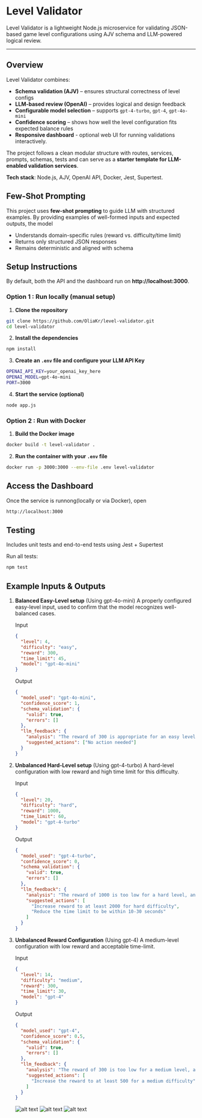 # Level Validator

Level Validator is a lightweight Node.js microservice for validating JSON-based game level configurations
using AJV schema and LLM-powered logical review.

---

## Overview

Level Validator combines:

- **Schema validation (AJV)** – ensures structural correctness of level configs
- **LLM-based review (OpenAI)** – provides logical and design feedback
- **Configurable model selection** – supports `gpt-4-turbo`, `gpt-4`, `gpt-4o-mini`
- **Confidence scoring** – shows how well the level configuration fits
  expected balance rules
- **Responsive dashboard** - optional web UI for running validations interactively.

The project follows a clean modular structure with routes, services, prompts, schemas, tests and can serve as a
**starter template for LLM-enabled validation services**.

**Tech stack**: Node.js, AJV, OpenAI API, Docker, Jest, Supertest.

## Few-Shot Prompting

This project uses **few-shot prompting** to guide LLM with structured examples.
By providing examples of well-formed inputs and expected outputs, the model

- Understands domain-specific rules (reward vs. difficulty/time limit)
- Returns only structured JSON responses
- Remains deterministic and aligned with schema

## Setup Instructions

By default, both the API and the dashboard run on **http://localhost:3000**.

### Option 1 : Run locally (manual setup)

1. **Clone the repository**

```bash
git clone https://github.com/OliaKr/level-validator.git
cd level-validator

```

2. **Install the dependencies**

```bash
npm install

```

3. **Create an `.env` file and configure your LLM API Key**

```bash
OPENAI_API_KEY=your_openai_key_here
OPENAI_MODEL=gpt-4o-mini
PORT=3000

```

4. **Start the service (optional)**

```bash
node app.js

```

### Option 2 : Run with Docker

1. **Build the Docker image**

```bash
docker build -t level-validator .

```

2. **Run the container with your `.env` file**

```bash
docker run -p 3000:3000 --env-file .env level-validator

```

## Access the Dashboard

Once the service is runnong(locally or via Docker), open

```bash
http://localhost:3000

```

## Testing

Includes unit tests and end-to-end tests using Jest + Supertest

Run all tests:

```bash
npm test

```

## Example Inputs & Outputs

1. **Balanced Easy-Level setup** (Using gpt-4o-mini)
   A properly configured easy-level input, used to confirm that the model recognizes well-balanced cases.

   Input

   ```json
   {
     "level": 4,
     "difficulty": "easy",
     "reward": 300,
     "time_limit": 45,
     "model": "gpt-4o-mini"
   }
   ```

   Output

   ```json
   {
     "model_used": "gpt-4o-mini",
     "confidence_score": 1,
     "schema_validation": {
       "valid": true,
       "errors": []
     },
     "llm_feedback": {
       "analysis": "The reward of 300 is appropriate for an easy level, and the time limit of 45 seconds is sufficient for players to complete it comfortably.",
       "suggested_actions": ["No action needed"]
     }
   }
   ```

2. **Unbalanced Hard-Level setup** (Using gpt-4-turbo)
   A hard-level configuration with low reward and high time limit for this difficulty.

   Input

   ```json
   {
     "level": 20,
     "difficulty": "hard",
     "reward": 1000,
     "time_limit": 60,
     "model": "gpt-4-turbo"
   }
   ```

   Output

   ```json
   {
     "model_used": "gpt-4-turbo",
     "confidence_score": 0,
     "schema_validation": {
       "valid": true,
       "errors": []
     },
     "llm_feedback": {
       "analysis": "The reward of 1000 is too low for a hard level, and the time limit of 60 seconds exceeds the maximum allowed for this difficulty, which could affect game balance.",
       "suggested_actions": [
         "Increase reward to at least 2000 for hard difficulty",
         "Reduce the time limit to be within 10-30 seconds"
       ]
     }
   }
   ```

3. **Unbalanced Reward Configuration** (Using gpt-4)
   A medium-level configuration with low reward and acceptable time-limit.

   Input

   ```json
   {
     "level": 14,
     "difficulty": "medium",
     "reward": 300,
     "time_limit": 30,
     "model": "gpt-4"
   }
   ```

   Output

   ```json
   {
     "model_used": "gpt-4",
     "confidence_score": 0.5,
     "schema_validation": {
       "valid": true,
       "errors": []
     },
     "llm_feedback": {
       "analysis": "The reward of 300 is too low for a medium level, and the time limit of 30 seconds is within the expected range.",
       "suggested_actions": [
         "Increase the reward to at least 500 for a medium difficulty"
       ]
     }
   }
   ```

   ![alt text](https://github.com/OliaKr/level-validator/blob/main/src/assets/dashboard-main-view.JPG)
   ![alt text](https://github.com/OliaKr/level-validator/blob/main/src/assets/dashboard-results.JPG)
   ![alt text](https://github.com/OliaKr/level-validator/blob/main/src/assets/validation-results-mobile.JPG)
